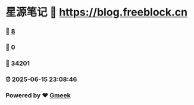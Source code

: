 # 星源笔记 :link: https://blog.freeblock.cn 
### :page_facing_up: [8](https://blog.freeblock.cn/tag.html) 
### :speech_balloon: 0 
### :hibiscus: 34201 
### :alarm_clock: 2025-06-15 23:08:46 
### Powered by :heart: [Gmeek](https://github.com/Meekdai/Gmeek)
